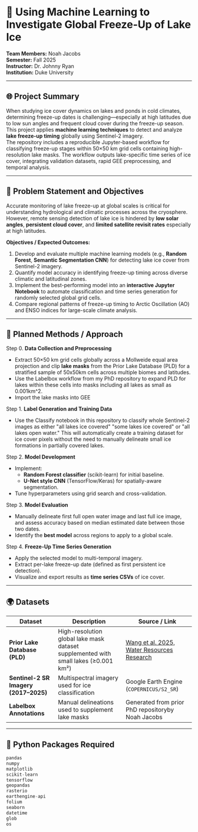 # 🧊 Using Machine Learning to Investigate Global Freeze-Up of Lake Ice

**Team Members:** Noah Jacobs  
**Semester:** Fall 2025  
**Instructor:** Dr. Johnny Ryan  
**Institution:** Duke University 

---

## 🌐 Project Summary
When studying ice cover dynamics on lakes and ponds in cold climates, determining freeze-up dates is challenging—especially at high latitudes due to low sun angles and frequent cloud cover during the freeze-up season.  
This project applies **machine learning techniques** to detect and analyze **lake freeze-up timing** globally using Sentinel-2 imagery.  
The repository includes a reproducible Jupyter-based workflow for classifying freeze-up stages within 50×50 km grid cells containing high-resolution lake masks. The workflow outputs lake-specific time series of ice cover, integrating validation datasets, rapid GEE preprocessing, and temporal analysis.

---

## 🎯 Problem Statement and Objectives
Accurate monitoring of lake freeze-up at global scales is critical for understanding hydrological and climatic processes across the cryosphere. However, remote sensing detection of lake ice is hindered by **low solar angles**, **persistent cloud cover**, and **limited satellite revisit rates** especially at high latitudes.

**Objectives / Expected Outcomes:**
1. Develop and evaluate multiple machine learning models (e.g., **Random Forest**, **Semantic Segmentation CNN**) for detecting lake ice cover from Sentinel-2 imagery.  
2. Quantify model accuracy in identifying freeze-up timing across diverse climatic and latitudinal zones.  
3. Implement the best-performing model into an **interactive Jupyter Notebook** to automate classification and time series generation for randomly selected global grid cells.  
4. Compare regional patterns of freeze-up timing to Arctic Oscillation (AO) and ENSO indices for large-scale climate analysis.

---

## 🧩 Planned Methods / Approach

Step 0. **Data Collection and Preprocessing**
   - Extract 50×50 km grid cells globally across a Mollweide equal area projection and clip **lake masks** from the Prior Lake Database (PLD) for a stratified sample of 50x50km cells across multiple biomes and latitudes.
   - Use the Labelbox workflow from my PhD repository to expand PLD for lakes within these cells into masks including all lakes as small as 0.001km^2.
   - Import the lake masks into GEE

Step 1. **Label Generation and Training Data**
   - Use the Classify notebook in this repository to classify whole Sentinel-2 images as either "all lakes ice covered" "some lakes ice covered" or "all lakes open water."  This will automatically create a training dataset for ice cover pixels without the need to manually delineate small ice formations in partially covered lakes.

Step 2. **Model Development**
   - Implement:
     - **Random Forest classifier** (scikit-learn) for initial baseline.
     - **U-Net style CNN** (TensorFlow/Keras) for spatially-aware segmentation.
   - Tune hyperparameters using grid search and cross-validation.

Step 3. **Model Evaluation**
   - Manually delineate first full open water image and last full ice image, and assess accuracy based on median estimated date between those two dates.
   - Identify the **best model** across regions to apply to a global scale.

Step 4. **Freeze-Up Time Series Generation**
   - Apply the selected model to multi-temporal imagery.
   - Extract per-lake freeze-up date (defined as first persistent ice detection).
   - Visualize and export results as **time series CSVs** of ice cover.

---

## 🌍 Datasets

| Dataset | Description | Source / Link |
|----------|--------------|----------------|
| **Prior Lake Database (PLD)** | High-resolution global lake mask dataset supplemented with small lakes (≥0.001 km²) | [Wang et al. 2025, Water Resources Research](https://doi.org/10.1029/2023WR036896) |
| **Sentinel-2 SR Imagery (2017–2025)** | Multispectral imagery used for ice classification | Google Earth Engine (`COPERNICUS/S2_SR`) |
| **Labelbox Annotations** | Manual delineations used to supplement lake masks | Generated from prior PhD repositoryby Noah Jacobs |

---

## 🧠 Python Packages Required

```python
pandas
numpy
matplotlib
scikit-learn
tensorflow
geopandas
rasterio
earthengine-api
folium
seaborn
datetime
glob
os
```
